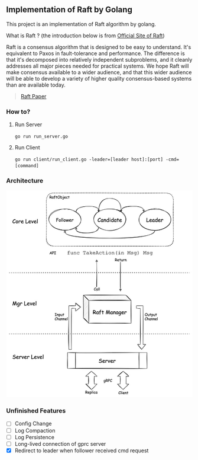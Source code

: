 ## Implementation of Raft by Golang

This project is an implementation of Raft algorithm by golang.

What is Raft ?
(the introduction below is from [Official Site of Raft](https://raft.github.io/))

Raft is a consensus algorithm that is designed to be easy to understand. It's equivalent to Paxos in fault-tolerance and performance. The difference is that it's decomposed into relatively independent subproblems, and it cleanly addresses all major pieces needed for practical systems. We hope Raft will make consensus available to a wider audience, and that this wider audience will be able to develop a variety of higher quality consensus-based systems than are available today.

> [Raft Paper](https://raft.github.io/raft.pdf)

### How to?
1. Run Server
   
   `go run run_server.go`

2. Run Client

   `go run client/run_client.go -leader=[leader host]:[port] -cmd=[command]`

### Architecture
![](./arch.jpg)

### Unfinished Features
- [ ] Config Change
- [ ] Log Compaction
- [ ] Log Persistence
- [ ] Long-lived connection of gprc server 
- [x] Redirect to leader when follower received cmd request